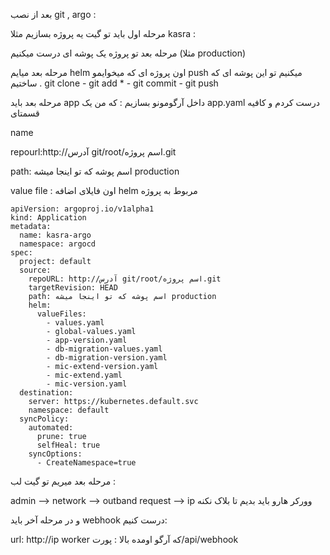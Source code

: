 بعد از نصب git , argo :

مرحله اول باید تو گیت یه پروژه بسازیم مثلا kasra :

مرحله بعد تو پروژه یک پوشه ای درست میکنیم (مثلا production)

مرحله بعد میایم helm اون پروژه ای که میخوایمو push میکنیم تو این پوشه ای که ساختیم . git clone - git add * - git commit - git push


مرحله بعد باید app داخل آرگومونو بسازیم : که من یک app.yaml درست کردم و کافیه قسمتای

name

repourl:http://آدرس git/root/اسم پروژه.git

path: اسم پوشه که تو اینجا میشه production

value file : اون فایلای اضافه helm مربوط به پروژه


```
apiVersion: argoproj.io/v1alpha1
kind: Application
metadata:
  name: kasra-argo
  namespace: argocd
spec:
  project: default
  source:
    repoURL: http://آدرس git/root/اسم پروژه.git
    targetRevision: HEAD
    path: اسم پوشه که تو اینجا میشه production
    helm:
      valueFiles:
        - values.yaml
        - global-values.yaml
        - app-version.yaml
        - db-migration-values.yaml
        - db-migration-version.yaml
        - mic-extend-version.yaml
        - mic-extend.yaml
        - mic-version.yaml
  destination:
    server: https://kubernetes.default.svc
    namespace: default
  syncPolicy:
    automated:
      prune: true
      selfHeal: true
    syncOptions:
      - CreateNamespace=true
```


مرحله بعد میریم تو گیت لب :

admin --> network --> outband request --> ip وورکر هارو باید بدیم تا بلاک نکنه


و در مرحله آخر باید webhook درست کنیم:

url: http://ip worker که آرگو اومده بالا : پورت/api/webhook
